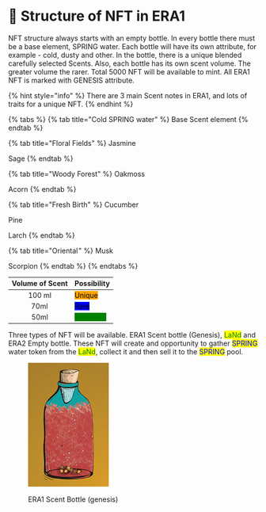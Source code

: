 # 🐯 Structure of NFT in ERA1

NFT structure always starts with an empty bottle. In every bottle there must be a base element, SPRING water. Each bottle will have its own attribute, for example - cold, dusty and other. In the bottle, there is a unique blended carefully selected Scents. Also, each bottle has its own scent volume. The greater volume the rarer. Total 5000 NFT will be available to mint. All ERA1 NFT is marked with GENESIS attribute.

{% hint style="info" %}
There are 3 main Scent notes in ERA1, and lots of traits for a unique NFT.
{% endhint %}

{% tabs %}
{% tab title="Cold SPRING water" %}
Base Scent element
{% endtab %}

{% tab title="Floral Fields" %}
Jasmine

Sage
{% endtab %}

{% tab title="Woody Forest" %}
Oakmoss

Acorn
{% endtab %}

{% tab title="Fresh Birth" %}
Cucumber

Pine

Larch
{% endtab %}

{% tab title="Oriental " %}
Musk

Scorpion
{% endtab %}
{% endtabs %}

| Volume of Scent | Possibility                                                     |
| :-------------: | --------------------------------------------------------------- |
|      100 ml     | <mark style="background-color:orange;">Unique</mark>            |
|      70ml       | <mark style="background-color:blue;">Rare</mark>                |
|       50ml      | <mark style="color:green;background-color:green;">Commom</mark> |

Three types of NFT will be available. ERA1 Scent bottle (Genesis), <mark style="color:green;">LaNd</mark> and ERA2 Empty bottle. These NFT will create and opportunity to gather <mark style="color:blue;">SPRING</mark> water token from the <mark style="color:green;">LaNd</mark>, collect it and then sell it to the <mark style="color:blue;">SPRING</mark> pool.

<figure><img src="../.gitbook/assets/unique-150.png" alt=""><figcaption><p>ERA1 Scent Bottle (genesis)</p></figcaption></figure>
